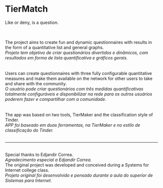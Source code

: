 # TierMatch
Like or deny, is a question.<br /><br /><br />

The project aims to create fun and dynamic questionnaires with results in the form of a quantitative list and general graphs.<br />
<em>Projeto tem objetivo de criar questionários divertidos e dinâmicos, com resultados em forma de lista quantificativa e gráficos gerais.</em><br />
<br /><br />
Users can create questionnaires with three fully configurable quantitative measures and make them available on the network for other users to take and share with the community.<br />
<em>O usuário pode criar questionários com três medidas quantificativas totalmente configuráveis e disponibilizar na rede para os outros usuários poderem fazer e compartilhar com a comunidade.</em><br />
<br /><br />
The app was based on two tools, TierMaker and the classification style of Tinder.<br />
<em>APP foi baseado em duas ferramentas, na TierMaker e no estilo de classificação do Tinder.</em><br />
<br />
<hr>
<br />
Special thanks to Edjandir Correa.<br />
<em>Agradecimento especial a Edjandir Correa.</em><br />
The original project was developed and conceived during a Systems for Internet college class.<br />
<em>Projeto original foi desenvolvido e pensado durante a aula do superior de Sistemas para Internet.</em>